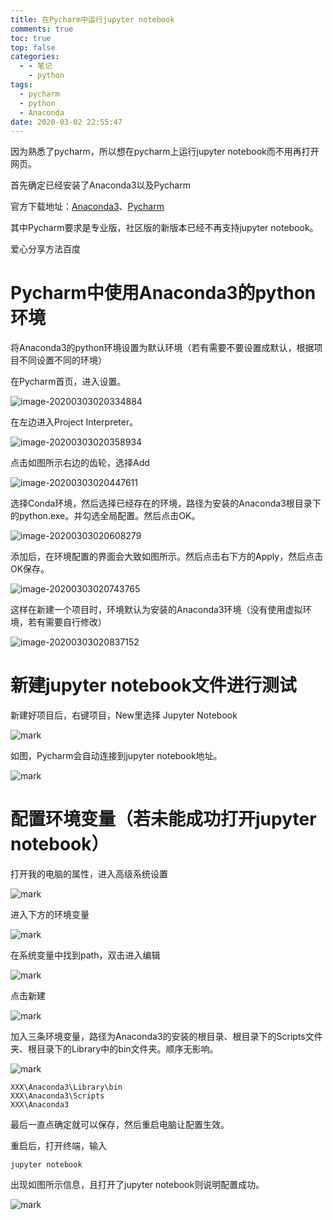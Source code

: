 ```yaml
---
title: 在Pycharm中运行jupyter notebook
comments: true
toc: true
top: false
categories:
  - - 笔记
    - python
tags:
  - pycharm
  - python
  - Anaconda
date: 2020-03-02 22:55:47
---
```


因为熟悉了pycharm，所以想在pycharm上运行jupyter notebook而不用再打开网页。

首先确定已经安装了Anaconda3以及Pycharm

官方下载地址：[Anaconda3](https://www.anaconda.com/distribution/)、[Pycharm](https://www.jetbrains.com/pycharm/)

其中Pycharm要求是专业版，社区版的新版本已经不再支持jupyter notebook。

爱心分享方法百度

<!-- more -->

# Pycharm中使用Anaconda3的python环境

将Anaconda3的python环境设置为默认环境（若有需要不要设置成默认，根据项目不同设置不同的环境）

在Pycharm首页，进入设置。

![image-20200303020334884](C:%5CUsers%5C84452%5CAppData%5CRoaming%5CTypora%5Ctypora-user-images%5Cimage-20200303020334884.png)

在左边进入Project Interpreter。

![image-20200303020358934](C:%5CUsers%5C84452%5CAppData%5CRoaming%5CTypora%5Ctypora-user-images%5Cimage-20200303020358934.png)

点击如图所示右边的齿轮，选择Add

![image-20200303020447611](C:%5CUsers%5C84452%5CAppData%5CRoaming%5CTypora%5Ctypora-user-images%5Cimage-20200303020447611.png)

选择Conda环境，然后选择已经存在的环境，路径为安装的Anaconda3根目录下的python.exe。并勾选全局配置。然后点击OK。

![image-20200303020608279](C:%5CUsers%5C84452%5CAppData%5CRoaming%5CTypora%5Ctypora-user-images%5Cimage-20200303020608279.png)

添加后，在环境配置的界面会大致如图所示。然后点击右下方的Apply，然后点击OK保存。

![image-20200303020743765](C:%5CUsers%5C84452%5CAppData%5CRoaming%5CTypora%5Ctypora-user-images%5Cimage-20200303020743765.png)

这样在新建一个项目时，环境默认为安装的Anaconda3环境（没有使用虚拟环境，若有需要自行修改）

![image-20200303020837152](C:%5CUsers%5C84452%5CAppData%5CRoaming%5CTypora%5Ctypora-user-images%5Cimage-20200303020837152.png)

# 新建jupyter notebook文件进行测试

新建好项目后，右键项目，New里选择 Jupyter Notebook

![mark](http://blogimg.wa2000.cn/blog/20200303/lrQefnBf6l2w.png?imageslim)

如图，Pycharm会自动连接到jupyter notebook地址。

![mark](http://blogimg.wa2000.cn/blog/20200303/3VdTct3dyImK.png?imageslim)

# 配置环境变量（若未能成功打开jupyter notebook）

打开我的电脑的属性，进入高级系统设置

![mark](http://blogimg.wa2000.cn/blog/20200302/goYoDKsvV8yC.png?imageslim)

进入下方的环境变量

![mark](http://blogimg.wa2000.cn/blog/20200302/wtssD7811mIC.png?imageslim)



在系统变量中找到path，双击进入编辑

![mark](http://blogimg.wa2000.cn/blog/20200302/PJd373CSIbea.png?imageslim)

点击新建

![mark](http://blogimg.wa2000.cn/blog/20200302/9rAL6bIYpRWd.png?imageslim)

加入三条环境变量，路径为Anaconda3的安装的根目录、根目录下的Scripts文件夹、根目录下的Library中的bin文件夹。顺序无影响。

![mark](http://blogimg.wa2000.cn/blog/20200302/oR9inJmA0ze9.png?imageslim)

```
XXX\Anaconda3\Library\bin
XXX\Anaconda3\Scripts
XXX\Anaconda3
```

最后一直点确定就可以保存，然后重启电脑让配置生效。

重启后，打开终端，输入

```
jupyter notebook
```

出现如图所示信息，且打开了jupyter notebook则说明配置成功。

![mark](http://blogimg.wa2000.cn/blog/20200302/Sj7akUaKvEDw.png?imageslim)